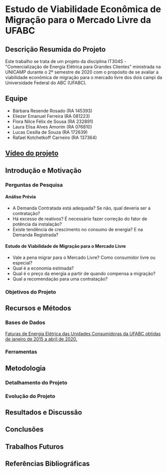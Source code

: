 # Estudo de Viabilidade Econômica de Migração para o Mercado Livre da UFABC

## Descrição Resumida do Projeto
Este trabalho se trata de um projeto da disciplina IT304S - "Comercialização de Energia Elétrica para Grandes Clientes" ministrada na UNICAMP durante o 2º semestre de 2020 com o propósito de se avaliar a viabilidade econômica de migração para o mercado livre dos dois campi da Universidade Federal do ABC (UFABC).

## Equipe
* Bárbara Resende Rosado (RA 145393)
* Eliezer Emanuel Ferreira (RA 081223)
* Flora Nilce Félix de Sousa (RA 232891)
* Laura Elisa Alves Amorim (RA 076810)
* Lucas Cesilla de Souza (RA 172639)
* Rafael Kotchetkoff Carneiro (RA 137364)

## [Vídeo do projeto](https://www.youtube.com/watch?v=pKWZxsq4D5M&ab_channel=RafaelKotchetkoffCarneiro)


## Introdução e Motivação


### Perguntas de Pesquisa
#### Análise Prévia
* A Demanda Contratada está adequada? Se não, qual deveria ser a contratação?
* Há excesso de reativos? É necessário fazer correção do fator de potência da instalação?
* Existe tendência de crescimento no consumo de energia? E na Demanda Registrada?
#### Estudo de Viabilidade de Migração para o Mercado Livre
* Vale a pena migrar para o Mercado Livre? Como consumidor livre ou especial?
* Qual é a economia estimada?
* Qual é o preço da energia a partir de quando compensa a migração?
* Qual a recomendação para uma contratação?

### Objetivos do Projeto


## Recursos e Métodos
### Bases de Dados
[Faturas de Energia Elétrica das Unidades Consumidoras da UFABC obtidas de janeiro de 2015 a abril de 2020.](data/raw/) 

### Ferramentas


## Metodologia


### Detalhamento do Projeto


### Evolução do Projeto


## Resultados e Discussão


## Conclusões


## Trabalhos Futuros


## Referências Bibliográficas



